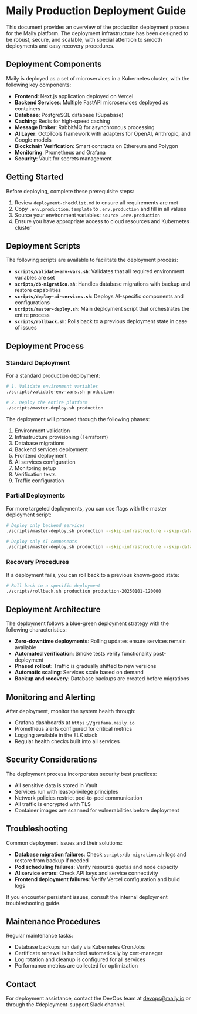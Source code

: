 # Maily Production Deployment Guide

This document provides an overview of the production deployment process for the Maily platform. The deployment infrastructure has been designed to be robust, secure, and scalable, with special attention to smooth deployments and easy recovery procedures.

## Deployment Components

Maily is deployed as a set of microservices in a Kubernetes cluster, with the following key components:

- **Frontend**: Next.js application deployed on Vercel
- **Backend Services**: Multiple FastAPI microservices deployed as containers
- **Database**: PostgreSQL database (Supabase)
- **Caching**: Redis for high-speed caching
- **Message Broker**: RabbitMQ for asynchronous processing
- **AI Layer**: OctoTools framework with adapters for OpenAI, Anthropic, and Google models
- **Blockchain Verification**: Smart contracts on Ethereum and Polygon
- **Monitoring**: Prometheus and Grafana
- **Security**: Vault for secrets management

## Getting Started

Before deploying, complete these prerequisite steps:

1. Review `deployment-checklist.md` to ensure all requirements are met
2. Copy `.env.production.template` to `.env.production` and fill in all values
3. Source your environment variables: `source .env.production`
4. Ensure you have appropriate access to cloud resources and Kubernetes cluster

## Deployment Scripts

The following scripts are available to facilitate the deployment process:

- **`scripts/validate-env-vars.sh`**: Validates that all required environment variables are set
- **`scripts/db-migration.sh`**: Handles database migrations with backup and restore capabilities
- **`scripts/deploy-ai-services.sh`**: Deploys AI-specific components and configurations
- **`scripts/master-deploy.sh`**: Main deployment script that orchestrates the entire process
- **`scripts/rollback.sh`**: Rolls back to a previous deployment state in case of issues

## Deployment Process

### Standard Deployment

For a standard production deployment:

```bash
# 1. Validate environment variables
./scripts/validate-env-vars.sh production

# 2. Deploy the entire platform
./scripts/master-deploy.sh production
```

The deployment will proceed through the following phases:
1. Environment validation
2. Infrastructure provisioning (Terraform)
3. Database migrations
4. Backend services deployment
5. Frontend deployment
6. AI services configuration
7. Monitoring setup
8. Verification tests
9. Traffic configuration

### Partial Deployments

For more targeted deployments, you can use flags with the master deployment script:

```bash
# Deploy only backend services
./scripts/master-deploy.sh production --skip-infrastructure --skip-database --skip-frontend --skip-ai

# Deploy only AI components
./scripts/master-deploy.sh production --skip-infrastructure --skip-database --skip-frontend --skip-backend
```

### Recovery Procedures

If a deployment fails, you can roll back to a previous known-good state:

```bash
# Roll back to a specific deployment
./scripts/rollback.sh production production-20250101-120000
```

## Deployment Architecture

The deployment follows a blue-green deployment strategy with the following characteristics:

- **Zero-downtime deployments**: Rolling updates ensure services remain available
- **Automated verification**: Smoke tests verify functionality post-deployment
- **Phased rollout**: Traffic is gradually shifted to new versions
- **Automatic scaling**: Services scale based on demand
- **Backup and recovery**: Database backups are created before migrations

## Monitoring and Alerting

After deployment, monitor the system health through:

- Grafana dashboards at `https://grafana.maily.io`
- Prometheus alerts configured for critical metrics
- Logging available in the ELK stack
- Regular health checks built into all services

## Security Considerations

The deployment process incorporates security best practices:

- All sensitive data is stored in Vault
- Services run with least-privilege principles
- Network policies restrict pod-to-pod communication
- All traffic is encrypted with TLS
- Container images are scanned for vulnerabilities before deployment

## Troubleshooting

Common deployment issues and their solutions:

- **Database migration failures**: Check `scripts/db-migration.sh` logs and restore from backup if needed
- **Pod scheduling failures**: Verify resource quotas and node capacity
- **AI service errors**: Check API keys and service connectivity
- **Frontend deployment failures**: Verify Vercel configuration and build logs

If you encounter persistent issues, consult the internal deployment troubleshooting guide.

## Maintenance Procedures

Regular maintenance tasks:

- Database backups run daily via Kubernetes CronJobs
- Certificate renewal is handled automatically by cert-manager
- Log rotation and cleanup is configured for all services
- Performance metrics are collected for optimization

## Contact

For deployment assistance, contact the DevOps team at devops@maily.io or through the #deployment-support Slack channel.
